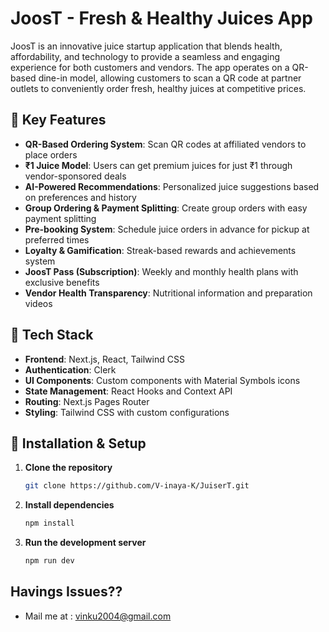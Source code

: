 # JoosT - Fresh & Healthy Juices App

JoosT is an innovative juice startup application that blends health, affordability, and technology to provide a seamless and engaging experience for both customers and vendors. The app operates on a QR-based dine-in model, allowing customers to scan a QR code at partner outlets to conveniently order fresh, healthy juices at competitive prices.

## 🌟 Key Features

- **QR-Based Ordering System**: Scan QR codes at affiliated vendors to place orders
- **₹1 Juice Model**: Users can get premium juices for just ₹1 through vendor-sponsored deals
- **AI-Powered Recommendations**: Personalized juice suggestions based on preferences and history
- **Group Ordering & Payment Splitting**: Create group orders with easy payment splitting
- **Pre-booking System**: Schedule juice orders in advance for pickup at preferred times
- **Loyalty & Gamification**: Streak-based rewards and achievements system
- **JoosT Pass (Subscription)**: Weekly and monthly health plans with exclusive benefits
- **Vendor Health Transparency**: Nutritional information and preparation videos

## 🚀 Tech Stack

- **Frontend**: Next.js, React, Tailwind CSS
- **Authentication**: Clerk
- **UI Components**: Custom components with Material Symbols icons
- **State Management**: React Hooks and Context API
- **Routing**: Next.js Pages Router
- **Styling**: Tailwind CSS with custom configurations

## 🔧 Installation & Setup

1. **Clone the repository**
   ```bash
   git clone https://github.com/V-inaya-K/JuiserT.git
   ```

2. **Install dependencies**
   ```bash
   npm install
   ```

3. **Run the development server**
   ```bash
   npm run dev
   ```

## Havings Issues??
- Mail me at : vinku2004@gmail.com

